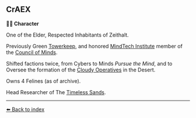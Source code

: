 ## CrAEX

**🧙‍♂️ Character**

One of the Elder, Respected Inhabitants of Zeithalt.

Previously Green [Towerkeep](../refs/institute_fortress_inner.md), and honored [MindTech Institute](../refs/mindtech_institute.md) member of the [Council of Minds](../refs/council_of_minds.md).

Shifted factions twice, from Cybers to Minds *Pursue the Mind*, and to Oversee the formation of the [Cloudy Operatives](../refs/cloudy_operatives.md) in the Desert.

Owns 4 Felines (as of archive).

Head Researcher of The [Timeless Sands](../refs/temporal_resources.md).


----------
[⬅️ Back to index](../r/#45d0_s)